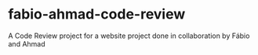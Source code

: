 # fabio-ahmad-code-review
A Code Review project for a website project done in collaboration by Fábio and Ahmad
